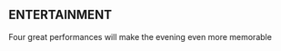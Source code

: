 <h2 class="faan-header">ENTERTAINMENT</h2>
<div class="faan-body">
    Four great performances will make the evening even more memorable
</div>
